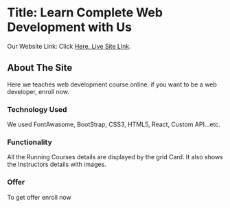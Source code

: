 # Title: Learn Complete Web Development with Us

Our Website Link: Click [Here, Live Site Link](https://my-education-react.netlify.app/).

## About The Site

Here we teaches web development course online. if you want to be a web developer, enroll now.

### Technology Used

We used FontAwasome, BootStrap, CSS3, HTML5, React, Custom API...etc.

### Functionality

All the Running Courses details are displayed by the grid Card. It also shows the Instructors details with images.

### Offer

To get offer enroll now

